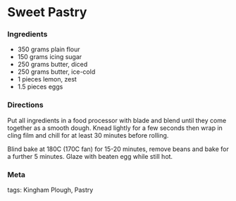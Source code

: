 # Sweet Pastry

### Ingredients
 * 350 grams plain flour
 * 150 grams icing sugar
 * 250 grams butter, diced
 * 250 grams butter, ice-cold
 * 1 pieces lemon, zest
 * 1.5 pieces eggs

### Directions

Put all ingredients in a food processor with blade and blend until they come together as a smooth dough.  Knead lightly for a few seconds then wrap in cling film and chill for at least 30 minutes before rolling.

Blind bake at 180C (170C fan) for 15-20 minutes, remove beans and bake for a further 5 minutes.  Glaze with beaten egg while still hot.

### Meta

tags: Kingham Plough, Pastry

